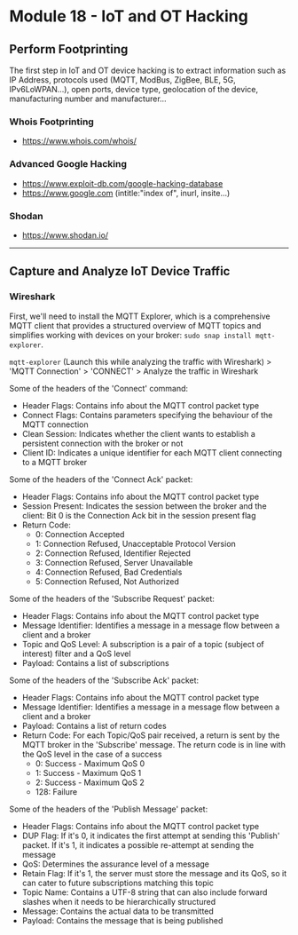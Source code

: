 # Module 18 - IoT and OT Hacking #

## Perform Footprinting ##
The first step in IoT and OT device hacking is to extract information such as IP Address, protocols used (MQTT, ModBus, ZigBee, BLE, 5G, IPv6LoWPAN...), open ports, device type, geolocation of the device, manufacturing number and manufacturer...

### Whois Footprinting ###
* https://www.whois.com/whois/

### Advanced Google Hacking ###
* https://www.exploit-db.com/google-hacking-database
* https://www.google.com (intitle:"index of", inurl, insite...)

### Shodan ###
* https://www.shodan.io/


- - - -

## Capture and Analyze IoT Device Traffic ##

### Wireshark ###
First, we'll need to install the MQTT Explorer, which is a comprehensive MQTT client that provides a structured overview of MQTT topics and simplifies working with devices on your broker: `sudo snap install mqtt-explorer`.

`mqtt-explorer` (Launch this while analyzing the traffic with Wireshark) > 'MQTT Connection' > 'CONNECT' > Analyze the traffic in Wireshark

Some of the headers of the 'Connect' command:
* Header Flags: Contains info about the MQTT control packet type
* Connect Flags: Contains parameters specifying the behaviour of the MQTT connection
* Clean Session: Indicates whether the client wants to establish a persistent connection with the broker or not
* Client ID: Indicates a unique identifier for each MQTT client connecting to a MQTT broker

Some of the headers of the 'Connect Ack' packet:
* Header Flags: Contains info about the MQTT control packet type
* Session Present: Indicates the session between the broker and the client: Bit 0 is the Connection Ack bit in the session present flag
* Return Code: 
    * 0: Connection Accepted
    * 1: Connection Refused, Unacceptable Protocol Version
    * 2: Connection Refused, Identifier Rejected
    * 3: Connection Refused, Server Unavailable
    * 4: Connection Refused, Bad Credentials
    * 5: Connection Refused, Not Authorized

Some of the headers of the 'Subscribe Request' packet:
* Header Flags: Contains info about the MQTT control packet type
* Message Identifier: Identifies a message in a message flow between a client and a broker
* Topic and QoS Level: A subscription is a pair of a topic (subject of interest) filter and a QoS level
* Payload: Contains a list of subscriptions

Some of the headers of the 'Subscribe Ack' packet:
* Header Flags: Contains info about the MQTT control packet type
* Message Identifier: Identifies a message in a message flow between a client and a broker
* Payload: Contains a list of return codes
* Return Code: For each Topic/QoS pair received, a return is sent by the MQTT broker in the 'Subscribe' message. The return code is in line with the QoS level in the case of a success
    * 0: Success - Maximum QoS 0
    * 1: Success - Maximum QoS 1
    * 2: Success - Maximum QoS 2
    * 128: Failure

Some of the headers of the 'Publish Message' packet:
* Header Flags: Contains info about the MQTT control packet type
* DUP Flag: If it's 0, it indicates the first attempt at sending this 'Publish' packet. If it's 1, it indicates a possible re-attempt at sending the message
* QoS: Determines the assurance level of a message
* Retain Flag: If it's 1, the server must store the message and its QoS, so it can cater to future subscriptions matching this topic
* Topic Name: Contains a UTF-8 string that can also include forward slashes when it needs to be hierarchically structured
* Message: Contains the actual data to be transmitted
* Payload: Contains the message that is being published


